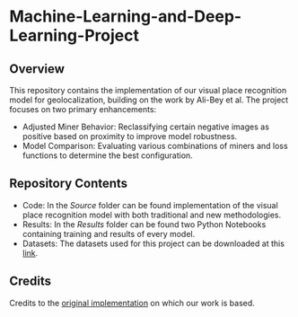 # Machine-Learning-and-Deep-Learning-Project

## Overview
This repository contains the implementation of our visual place recognition model for geolocalization, building on the work by Ali-Bey et al. The project focuses on two primary enhancements:

- Adjusted Miner Behavior: Reclassifying certain negative images as positive based on proximity to improve model robustness.
- Model Comparison: Evaluating various combinations of miners and loss functions to determine the best configuration.

## Repository Contents
- Code: In the *Source* folder can be found implementation of the visual place recognition model with both traditional and new methodologies.
- Results: In the *Results* folder can be found two Python Notebooks containing training and results of every model.
- Datasets: The datasets used for this project can be downloaded at this [link](https://drive.google.com/drive/folders/1Ucy9JONT26EjDAjIJFhuL9qeLxgSZKmf).

## Credits
Credits to the [original implementation](https://github.com/amaralibey/gsv-cities) on which our work is based.
